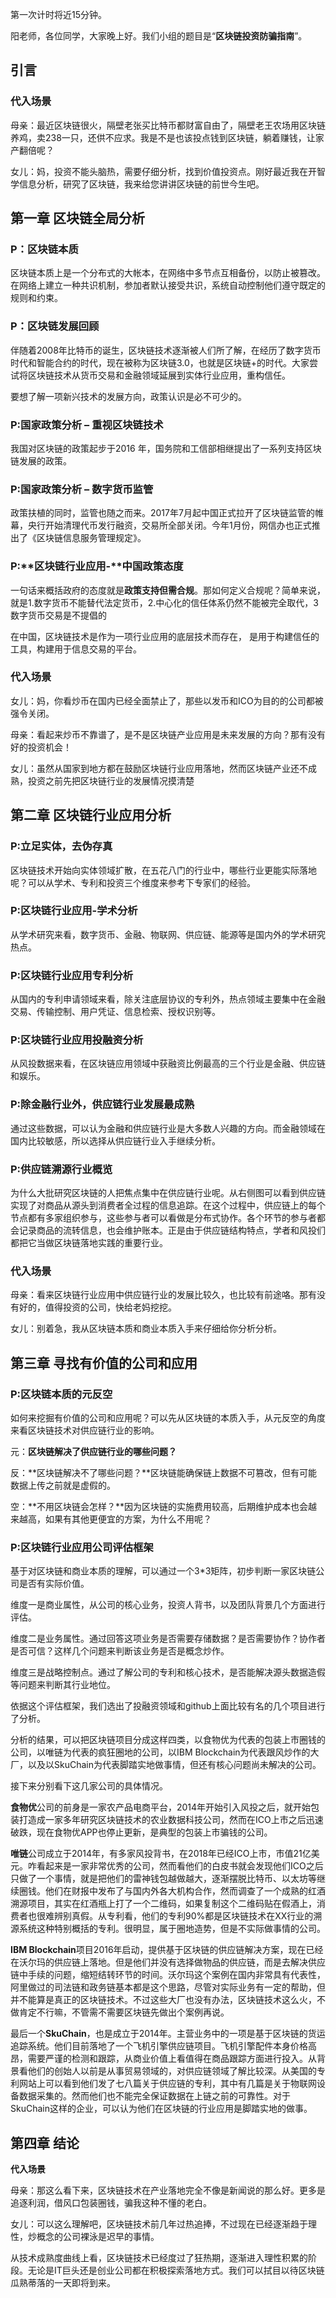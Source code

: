 第一次计时将近15分钟。





阳老师，各位同学，大家晚上好。我们小组的题目是“**区块链投资防骗指南**”。



## 引言

### **代入场景**

母亲：最近区块链很火，隔壁老张买比特币都财富自由了，隔壁老王农场用区块链养鸡，卖238一只，还供不应求。我是不是也该投点钱到区块链，躺着赚钱，让家产翻倍呢？

女儿：妈，投资不能头脑热，需要仔细分析，找到价值投资点。刚好最近我在开智学信息分析，研究了区块链，我来给您讲讲区块链的前世今生吧。

## 第一章 区块链全局分析

### P：区块链本质

区块链本质上是一个分布式的大帐本，在网络中多节点互相备份，以防止被篡改。在网络上建立一种共识机制，参加者默认接受共识，系统自动控制他们遵守既定的规则和约束。

### P：区块链发展回顾

伴随着2008年比特币的诞生，区块链技术逐渐被人们所了解，在经历了数字货币时代和智能合约的时代，现在被称为区块链3.0，也就是区块链+的时代。大家尝试将区块链技术从货币交易和金融领域延展到实体行业应用，重构信任。

要想了解一项新兴技术的发展方向，政策认识是必不可少的。

### **P:国家政策分析** **–** **重视区块链技术**

我国对区块链的政策起步于2016 年，国务院和工信部相继提出了一系列支持区块链发展的政策。

### P:**国家政策分析** **–** **数字货币监管**

政策扶植的同时，监管也随之而来。2017年7月起中国正式拉开了区块链监管的帷幕，央行开始清理代币发行融资，交易所全部关闭。今年1月份，网信办也正式推出了《区块链信息服务管理规定》。

### P:**区块链行业应用-**中国政策态度

一句话来概括政府的态度就是**政策支持但需合规**。那如何定义合规呢？简单来说，就是1.数字货币不能替代法定货币，2.中心化的信任体系仍然不能被完全取代，3数字货币交易是不提倡的

在中国，区块链技术是作为一项行业应用的底层技术而存在， 是用于构建信任的工具，构建用于信息交易的平台。



### **代入场景**

女儿：妈，你看炒币在国内已经全面禁止了，那些以发币和ICO为目的的公司都被强令关闭。

母亲：看起来炒币不靠谱了，是不是区块链产业应用是未来发展的方向？那有没有好的投资机会！

女儿：虽然从国家到地方都在鼓励区块链行业应用落地，然而区块链产业还不成熟，投资之前先把区块链行业的发展情况摸清楚



## 第二章 区块链行业应用分析

### P:**立足实体，去伪存真**

区块链技术开始向实体领域扩散，在五花八门的行业中，哪些行业更能实际落地呢？可以从学术、专利和投资三个维度来参考下专家们的经验。

### P:区块链行业应用-学术分析

从学术研究来看，数字货币、金融、物联网、供应链、能源等是国内外的学术研究热点。

### P:**区块链行业应用**专利分析

从国内的专利申请领域来看，除关注底层协议的专利外，热点领域主要集中在金融交易、传输控制、用户凭证、信息检索、授权识别等。

### P:**区块链行业应用投融资分析**

从风投数据来看，在区块链应用领域中获融资比例最高的三个行业是金融、供应链和娱乐。

### P:除金融行业外，供应链行业发展最成熟

通过这些数据，可以认为金融和供应链行业是大多数人兴趣的方向。而金融领域在国内比较敏感，所以选择从供应链行业入手继续分析。

### P:**供应链溯源行业概览**

为什么大批研究区块链的人把焦点集中在供应链行业呢。从右侧图可以看到供应链实现了对商品从源头到消费者全过程的信息追踪。在这个过程中，供应链上的每个节点都有多家组织参与，这些参与者可以看做是分布式协作。各个环节的参与者都会记录商品的流转信息，也会维护账本。正是由于供应链结构特点，学者和风投们都把它当做区块链落地实践的重要行业。



### **代入场景**

母亲：看来区块链行业应用中供应链行业的发展比较久，也比较有前途咯。那有没有好的，值得投资的公司，快给老妈挖挖。

女儿：别着急，我从区块链本质和商业本质入手来仔细给你分析分析。



## 第三章 **寻找有价值的公司和应用**



### **P:区块链本质的元反空**

如何来挖掘有价值的公司和应用呢？可以先从区块链的本质入手，从元反空的角度来看区块链技术对供应链行业的影响。

元：**区块链解决了供应链行业的哪些问题？**

反：**区块链解决不了哪些问题？**区块链能确保链上数据不可篡改，但有可能数据上传之前就是虚假的。

空：**不用区块链会怎样？**因为区块链的实施费用较高，后期维护成本也会越来越高，如果有其他更便宜的方案，为什么不用呢？

### P:区块链行业应用公司评估框架

基于对区块链和商业本质的理解，可以通过一个3*3矩阵，初步判断一家区块链公司是否有实际价值。

维度一是商业属性，从公司的核心业务，投资人背书，以及团队背景几个方面进行评估。

维度二是业务属性。通过回答这项业务是否需要存储数据？是否需要协作？协作者是否可信？这样几个问题来判断该业务是否是概念炒作。

维度三是战略控制点。通过了解公司的专利和核心技术，是否能解决源头数据造假等问题来判断其行业地位。

依据这个评估框架，我们选出了投融资领域和github上面比较有名的几个项目进行了分析。

分析的结果，可以把区块链项目分成这样四类，以食物优为代表的包装上市圈钱的公司，以唯链为代表的疯狂圈地的公司，以IBM Blockchain为代表跟风炒作的大厂，以及以SkuChain为代表脚踏实地做事情，但还有核心问题尚未解决的公司。

接下来分别看下这几家公司的具体情况。

**食物优**公司的前身是一家农产品电商平台，2014年开始引入风投之后，就开始包装打造成一家多年研究区块链技术的农业数据科技公司，然而在ICO上市之后迅速破跌，现在食物优APP也停止更新，是典型的包装上市骗钱的公司。

**唯链**公司成立于2014年，有多家风投背书，在2018年已经ICO上市，市值21亿美元。咋看起来是一家非常优秀的公司，然而看他们的白皮书就会发现他们ICO之后只做了一个事情，就是把他们的雷神钱包越做越大，逐渐摆脱比特币、以太坊等继续圈钱。他们在财报中发布了与国内外各大机构合作，然而调查了一个成熟的红酒溯源项目，其实在红酒瓶上打了一个二维码，如果复制这个二维码贴在假酒上，消费者也很难辨别真假。从专利看，他们的专利90%都是区块链技术在XX行业的溯源系统这种特别概括的专利。很明显，属于圈地造势，但是不实际做事情的公司。

**IBM Blockchain**项目2016年启动，提供基于区块链的供应链解决方案，现在已经在沃尔玛的供应链上落地。但是他们并没有选择做物品的供应链，而是去解决供应链中手续的问题，缩短结转环节的时间。沃尔玛这个案例在国内非常具有代表性，阿里做过的司法链和政务链基本都是这个思路，尽管对实际业务有一定的帮助，但并不能算是真正的区块链技术。不过这些大厂也没有办法，区块链技术这么火，不做肯定不行嘛，不管需不需要区块链先做出个案例再说。

最后一个**SkuChain**，也是成立于2014年。主营业务中的一项是基于区块链的货运追踪系统。他们目前落地了一个飞机引擎供应链项目。飞机引擎配件本身价格高昂，需要严谨的检测和跟踪，从商业价值上看值得在商品跟踪方面进行投入。从背景看他们的创始人以前是从事贸易领域的，对供应链领域了解比较深。从美国的专利网站上可以看到他们发了七八篇关于供应链的专利，其中有几篇是关于物联网设备数据采集的。然而他们也不能完全保证数据在上链之前的可靠性。对于SkuChain这样的企业，可以认为他们在区块链的行业应用是脚踏实地的做事。



## 第四章 结论

**代入场景**

母亲：那这么看下来，区块链技术在产业落地完全不像是新闻说的那么好。更多是追逐利润，借风口包装圈钱，骗我这种不懂的老白。

女儿：可以这么理解吧，区块链技术前几年过热追捧，不过现在已经逐渐趋于理性，炒概念的公司裸泳是迟早的事情。

从技术成熟度曲线上看，区块链技术已经度过了狂热期，逐渐进入理性积累的阶段。无论是IT巨头还是创业公司都在积极探索落地方式。我们可以拭目以待区块链瓜熟蒂落的一天即将到来。

